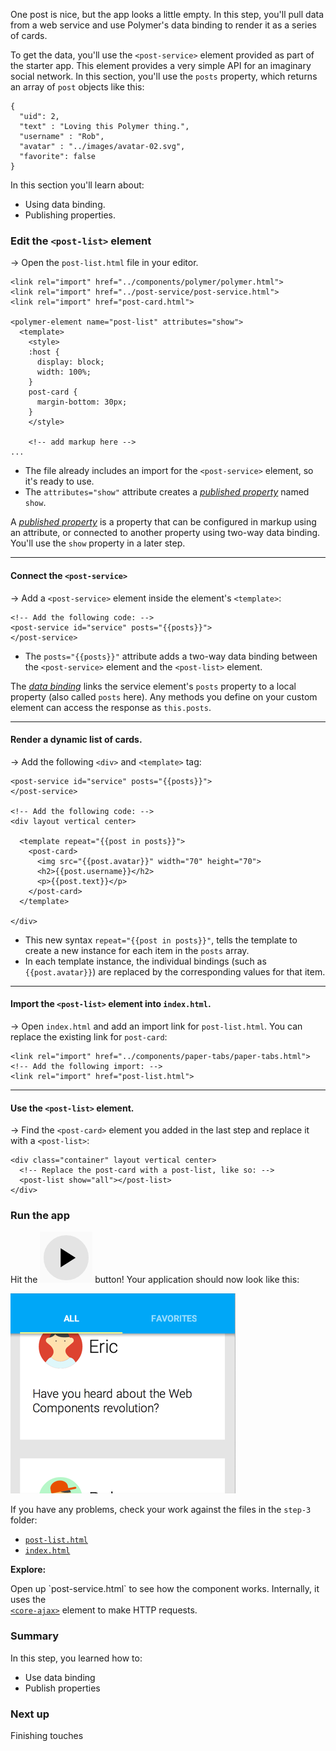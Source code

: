 <toc-element></toc-element>

One post is nice, but the app looks a little empty. In this step, you'll pull data from a web service and use Polymer's data binding to render it as a series of cards. 

To get the data, you'll use the `<post-service>` element provided as part of the starter app. This element provides a very simple API for an imaginary social network. In this section, you'll use the `posts` property, which returns an array of `post` objects like this:


    {
      "uid": 2,
      "text" : "Loving this Polymer thing.",
      "username" : "Rob",
      "avatar" : "../images/avatar-02.svg",
      "favorite": false
    }

In this section you'll learn about:

-   Using data binding.
-   Publishing properties.

### Edit the `<post-list>` element

&rarr; Open the `post-list.html` file in your editor.

```side-by-side
<link rel="import" href="../components/polymer/polymer.html">
<link rel="import" href="../post-service/post-service.html">
<link rel="import" href="post-card.html">

<polymer-element name="post-list" attributes="show">
  <template>
    <style>
    :host {
      display: block;
      width: 100%;
    }
    post-card {
      margin-bottom: 30px;
    }
    </style>
    
    <!-- add markup here -->
...
```

<ul class="side-by-side">
  <li>The file already includes an import for the <code>&lt;post-service&gt;</code>
  element, so it's ready to use.</li>
  <li>The <code>attributes="show"</code> attribute creates a 
  <a href="/docs/polymer/polymer.html#published-properties">
  <em>published property</em></a> named <code>show</code>.
  </li>
</ul>

A <a href="//polymer-project.org/docs/polymer/polymer.html#published-properties"> <em>published property</em></a> is a property that can be configured in markup using an attribute, or connected to another property using two-way data binding. You'll use the `show` property in a later step.

<hr>

#### Connect the `<post-service>`

&rarr; Add a `<post-service>` element inside the element's `<template>`:

```side-by-side
<!-- Add the following code: -->
<post-service id="service" posts="{{posts}}">
</post-service>
```

<ul class="side-by-side">
  <li>
    The <code>posts="{{posts}}"</code> attribute adds a two-way data binding between 
    the <code>&lt;post-service&gt;</code> element and the <code>&lt;post-list&gt;</code> element.
  </li>
</ul>

The [_data binding_](//polymer-project.org/docs/polymer/databinding.html) links the service element's `posts` property to a local property (also called 
`posts` here). Any methods you define on your custom element can access the response as `this.posts`.

<hr>

#### Render a dynamic list of cards.

&rarr; Add the following `<div>` and `<template>` tag:

```side-by-side
<post-service id="service" posts="{{posts}}">
</post-service>

<!-- Add the following code: -->
<div layout vertical center>

  <template repeat="{{post in posts}}">
    <post-card>
      <img src="{{post.avatar}}" width="70" height="70">
      <h2>{{post.username}}</h2>
      <p>{{post.text}}</p>
    </post-card>
  </template>
  
</div>
```

 <ul class="side-by-side">
   <li>This new syntax <code>repeat="{{post in posts}}"</code>, tells the template to
   create a new instance for each item in the <code>posts</code> array.</li>
   <li>In each template instance, the individual bindings (such as
   <code>{{post.avatar}}</code>) are replaced by the corresponding values for that 
   item.</li>
 </ul>

<hr>

#### Import the `<post-list>` element into `index.html`.

&rarr; Open `index.html` and add an import link for `post-list.html`. You can replace the existing link for `post-card`:

```
<link rel="import" href="../components/paper-tabs/paper-tabs.html">
<!-- Add the following import: -->
<link rel="import" href="post-list.html">
```

<hr>

#### Use the `<post-list>` element.

&rarr; Find the `<post-card>` element you added in the last step and replace it 
with a `<post-list>`:

    <div class="container" layout vertical center>
      <!-- Replace the post-card with a post-list, like so: -->
      <post-list show="all"></post-list>
    </div>


### Run the app

Hit the <img src="img/runbutton.png" class="icon"> button! Your application should now look like this:

<div layout vertical center>
  <img class="sample" src="img/s4-app.png">
</div>

If you have any problems, check your work against the files in the `step-3` folder:

-   [`post-list.html`](https://github.com/Polymer/polymer-tutorial/blob/master/step-3/post-list.html)
-   [`index.html`](https://github.com/Polymer/polymer-tutorial/blob/master/step-3/index.html)

<aside class="callout">
  <b>Explore:</b>

  <p>Open up `post-service.html` to see how the component works. Internally, it uses the <code>
<a href="/docs/elements/core-elements.html#core-ajax">&lt;core-ajax&gt;</a></code> element to make HTTP requests.</p>
</aside>

### Summary

In this step, you learned how to:

- Use data binding
- Publish properties

### Next up

Finishing touches
